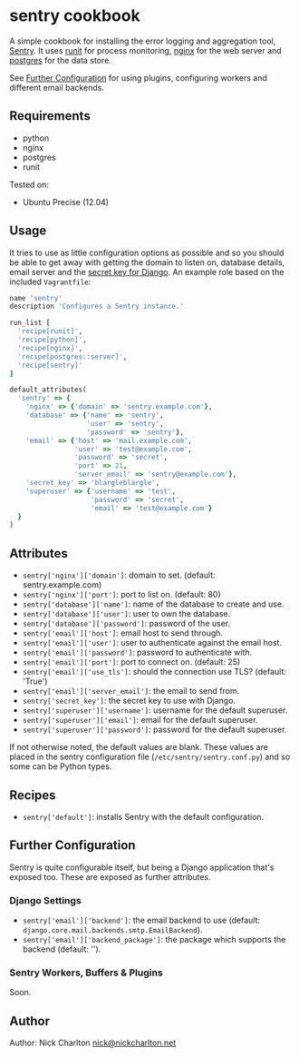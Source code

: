 # sentry cookbook

A simple cookbook for installing the error logging and aggregation tool, [Sentry][].
It uses [runit][] for process monitoring, [nginx][] for the web server and 
[postgres][] for the data store.

See [Further Configuration](#further-configuration) for using plugins, configuring
workers and different email backends.

## Requirements

* python
* nginx
* postgres
* runit

Tested on:

* Ubuntu Precise (12.04)

## Usage

It tries to use as little configuration options as possible and so you should be able
to get away with getting the domain to listen on, database details, email server
and the [secret key for Django][django_key]. An example role based on the included
`Vagrantfile`:

```ruby
name 'sentry'
description 'Configures a Sentry instance.'

run_list [
  'recipe[runit]',
  'recipe[python]',
  'recipe[nginx]',
  'recipe[postgres::server]',
  'recipe[sentry]'
]

default_attributes(
  'sentry' => {
    'nginx' => {'domain' => 'sentry.example.com'},
    'database' => {'name' => 'sentry',
                   'user' => 'sentry',
                   'password' => 'sentry'},
    'email' => {'host' => 'mail.example.com',
                'user' => 'test@example.com',
                'password' => 'secret',
                'port' => 21,
                'server_email' => 'sentry@example.com'},
    'secret_key' => 'blargleblargle',
    'superuser' => {'username' => 'test',
                    'password' => 'secret',
                    'email' => 'test@example.com'}
  }
)
```

## Attributes

* `sentry['nginx']['domain']`: domain to set. (default: sentry.example.com)
* `sentry['nginx']['port']`: port to list on. (default: 80)
* `sentry['database']['name']`: name of the database to create and use.
* `sentry['database']['user']`: user to own the database.
* `sentry['database']['password']`: password of the user.
* `sentry['email']['host']`: email host to send through.
* `sentry['email']['user']`: user to authenticate against the email host.
* `sentry['email']['password']`: password to authenticate with.
* `sentry['email']['port']`: port to connect on. (default: 25)
* `sentry['email']['use_tls']`: should the connection use TLS? (default: 'True')
* `sentry['email']['server_email']`: the email to send from.
* `sentry['secret_key']`: the secret key to use with Django.
* `sentry['superuser']['username']`: username for the default superuser.
* `sentry['superuser']['email']`: email for the default superuser.
* `sentry['superuser']['password']`: password for the default superuser.

If not otherwise noted, the default values are blank. These values are placed in 
the sentry configuration file (`/etc/sentry/sentry.conf.py`) and so some can be 
Python types.

## Recipes

* `sentry['default']`: installs Sentry with the default configuration.

## Further Configuration

Sentry is quite configurable itself, but being a Django application that's exposed
too. These are exposed as further attributes.

### Django Settings

* `sentry['email']['backend']`: the email backend to use (default: `django.core.mail.backends.smtp.EmailBackend`).
* `sentry['email']['backend_package']`: the package which supports the backend (default: '').

### Sentry Workers, Buffers & Plugins

Soon.

## Author

Author: Nick Charlton <nick@nickcharlton.net>

[Sentry]: https://github.com/getsentry/sentry
[runit]: https://github.com/hw-cookbooks/runit
[nginx]: https://github.com/opscode-cookbooks/nginx
[postgres]: https://github.com/nickcharlton/postgres-cookbook
[django_key]: http://www.miniwebtool.com/django-secret-key-generator/

